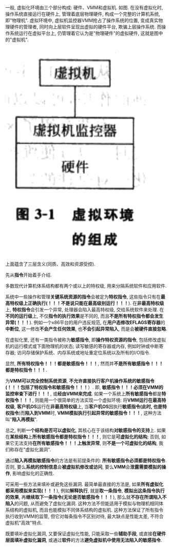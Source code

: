 一般, 虚拟化环境由三个部分构成: 硬件、VMM和虚拟机. 如图. 在没有虚拟化时, 操作系统直接运行在硬件上, 管理着底层物理硬件, 构成一个完整的计算机系统, 即"物理机". 虚拟环境中, 虚拟机监控器VMM抢占了操作系统的位置, 变成真实物理硬件的管理者, 同时向上层软件呈现出虚拟的硬件平台, 欺骗上层操作系统. 而操作系统运行在虚拟平台上, 仍管理着它认为是"物理硬件"的虚拟硬件, 这就是图中的"虚拟机".

![config](./images/1.png)

上面蕴含了三层含义(同质、高效和资源受控).

先从**指令**开始着手介绍.

多数现代计算机体系结构都有两个或以上的特权级, 用来分隔系统软件和应用软件. 

系统中一些操作和管理**关键系统资源的指令**会被定为**特权指令**, 这些指令只有在**最高特权级上正确执行(！！！不是说只能在最高级别运行！！！**). 在**非最高特权级**上, **特权指令**会引发一个异常, 处理器会陷入最高特权级, 交给系统软件来处理. 在**不同的运行级**上, 不仅**指令的执行效果**是不同的, 而且**不是所有特权指令都会发生异常(！！！**). 例如一个x86平台的用户违反规范, 在**用户态修改EFLAGS寄存器**的**中断位**, 这一修改**不会产生任何效果**, 也**不会引起异常陷入**, 而是会**被硬件直接忽略**.

在虚拟化里, 还有一类指令被称为**敏感指令**, 即**操作特权资源的指令**, 包括修改虚拟机的运行模式或下面物理机的状态; 读写敏感的寄存器或内存, 例如时钟或中断寄存器; 访问存储保护系统、内存系统或地址重定位系统以及所有的I/O指令.

显然, **所有特权指令！！！**都是**敏感指令！！！**, 然而并**不是所有敏感指令！！！**都是**特权指令！！！**.

为**VMM可以完全控制系统资源**, **不允许直接执行客户机操作系统的敏感指令(！！！包括了特权指令和敏感指令！！！**）. 即, **敏感指令！！！**必须在**VMM的监控审查下进行！！！**, 或**经由VMM来完成**. 如果一个系统上**所有敏感指令**都是**特权指令！！！**, 则能用一个很简单的方法实现一个虚拟环境: 将**VMM运行在最高特权级**, **客户机OS**运行在**非最高特权级**上, 当**客户机OS**因执行**敏感指令(此时, 也是特权指令**)而**陷入到VMM**时, **VMM模拟执行引起异常的敏感指令！！！**, 这种方法叫"**陷入再模拟**".

总之, 判断**一个结构是否可以虚拟化**, 其核心在于该结构**对敏感指令的支持**上. 如果在**某些结构**上**所有敏感指令都是特权指令！！！**, 则它是**可虚拟化的结构**; 否则, 如果它无法支持**在所有敏感指令！！！上触发异常**, 则**不是一个可虚拟化的结构**, 我们称存在"虚拟化漏洞".

通过**陷入再模拟敏感指令**的方法是有前提条件的: **所有敏感指令必须都是特权指令**. 否则, 要么**系统的控制信息**会**被虚拟机修改或访问**, 要么**VMM**会**泄露需要模拟的操作**, 影响虚拟化的正确性. 

可采用一些方法来填补或避免这些漏洞. 最简单最直接的方法是, 如果**所有虚拟化都采用模拟来实现(！！！**), 例如**解释执行**, 就是**取一条指令**, **模拟出这条指令执行的效果**, 再**继续取下一条指令(无论是否敏感指令！！！**), 那么就**不存在所谓陷入不陷入**的问题, 从而避免了虚拟化漏洞. 这种方法不但能适用于模拟与物理机相同体系结构的虚拟机, 而且也能模拟不同体系结构的虚拟机. 这种方法保证了所有指令执行收到VMM的监管, 但它对每条指令不区别对待, 最大缺点是性能太差, 不符合虚拟机"高效"特点.

既要填补虚拟化漏洞, 又要保证虚拟化性能, 只能采取一些**辅助手段**, 或直接**在硬件层面填补虚拟化漏洞**, 或通过**软件**的方法**避免虚拟机中使用无法陷入的敏感指令**.
